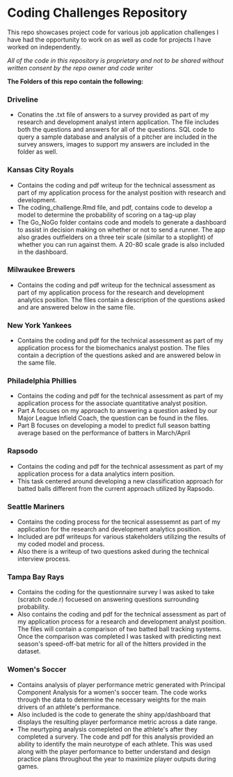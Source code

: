 # Coding Challenges Repository
This repo showcases project code for various job application challenges I have had the opportunity to work on as well as code for projects I have worked on independently.

*All of the code in this repository is proprietary and not to be shared without written consent by the repo owner and code writer*

**The Folders of this repo contain the following:**

### Driveline
  * Conatins the .txt file of answers to a survey provided as part of my research and development analyst intern application. The file includes both the questions and answers for all of the questions. SQL code to query a sample database and analysis of a pitcher are included in the survey answers, images to support my answers are included in the folder as well.

### Kansas City Royals
  * Contains the coding and pdf writeup for the technical assessment as part of my application process for the analyst position with research and development.
  * The coding_challenge.Rmd file, and pdf, contains code to develop a model to determine the probability of scoring on a tag-up play
  * The Go_NoGo folder contains code and models to generate a dashboard to assist in decision making on whether or not to send a runner. The app also grades outfielders on a three teir scale (similar to a stoplight) of whether you can run against them. A 20-80 scale grade is also included in the dashboard.

### Milwaukee Brewers
  * Contains the coding and pdf writeup for the technical assessment as part of my application process for the research and development analytics position. The files contain a description of the questions asked and are answered below in the same file.

### New York Yankees
  * Contains the coding and pdf for the technical assessment as part of my application process for the biomechanics analyst postion. The files contain a decription of the questions asked and are answered below in the same file.

### Philadelphia Phillies
  * Contains the coding and pdf for the technical assessment as part of my application process for the associate quantitative analyst position. 
  * Part A focuses on my approach to answering a question asked by our Major League Infield Coach, the question can be found in the files.
  * Part B focuses on developing a model to predict full season batting average based on the performance of batters in March/April

### Rapsodo
  * Contains the coding and pdf for the technical assessment as part of my application process for a data analytics intern position.
  * This task centered around developing a new classification approach for batted balls different from the current approach utilized by Rapsodo.

### Seattle Mariners
  * Contains the coding process for the tecnical assessemnt as part of my application for the research and development analytics position.
  * Included are pdf writeups for various stakeholders utilizing the results of my coded model and process.
  * Also there is a writeup of two questions asked during the technical interview process.

### Tampa Bay Rays
  * Contains the coding for the questionnaire survey I was asked to take (scratch code.r) focuesed on answering questions surrounding probability.
  * Also contains the coding and pdf for the technical assessment as part of my application process for a research and development analyst position. The files will contain a comparison of two batted ball tracking systems. Once the comparison was completed I was tasked with predicting next season's speed-off-bat metric for all of the hitters provided in the dataset.

### Women's Soccer
  * Contains analysis of player performance metric generated with Principal Component Analysis for a women's soccer team. The code works through the data to determine the necessary weights for the main drivers of an athlete's performance.
  * Also included is the code to generate the shiny app/dashboard that displays the resulting player performance metric across a date range.
  * The neurtyping analysis comepleted on the athlete's after they completed a survery. The code and pdf for this analysis provided an ability to identify the main neurotype of each athlete. This was used along with the player performance to better understand and design practice plans throughout the year to maximize player outputs during games.
